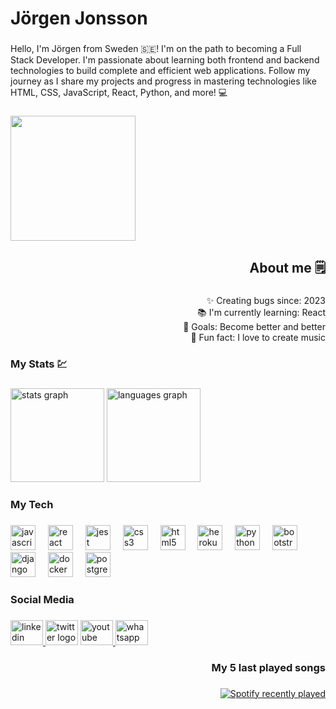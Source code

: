 <h1 align="left">Jörgen Jonsson</h1>

###

<p align="left">Hello, I'm Jörgen from Sweden 🇸🇪! I'm on the path to becoming a Full Stack Developer. I'm passionate about learning both frontend and backend technologies to build complete and efficient web applications. Follow my journey as I share my projects and progress in mastering technologies like HTML, CSS, JavaScript, React, Python, and more! 💻</p>

###

<div align="left">
  <img height="200" src="https://media.giphy.com/media/v1.Y2lkPTc5MGI3NjExODhua3pidHJ1cWU1Z282ZDFxZWk2dnM2d3NhY3h1Yjhka3NsY3FmZyZlcD12MV9pbnRlcm5hbF9naWZfYnlfaWQmY3Q9Zw/JqmupuTVZYaQX5s094/giphy.gif"  />
</div>

###

<h2 align="right">About me 🗒️</h2>

###

<p align="right">✨ Creating bugs since: 2023<br>📚 I'm currently learning: React<br>🎯 Goals: Become better and better<br>🎲 Fun fact: I love to create music</p>

###

<h3 align="left">My Stats 💹</h3>

###

<div align="left">
  <img src="https://github-readme-stats.vercel.app/api?username=JorgenDIF&hide_title=false&hide_rank=false&show_icons=true&include_all_commits=true&count_private=true&disable_animations=false&theme=dracula&locale=en&hide_border=false&order=1" height="150" alt="stats graph"  />
  <img src="https://github-readme-stats.vercel.app/api/top-langs?username=JorgenDIF&locale=en&hide_title=false&layout=compact&card_width=320&langs_count=5&theme=dracula&hide_border=false&order=2" height="150" alt="languages graph"  />
</div>

###

<h3 align="left">My Tech</h3>

###

<div align="left">
  <img src="https://cdn.jsdelivr.net/gh/devicons/devicon/icons/javascript/javascript-original.svg" height="40" alt="javascript logo"  />
  <img width="12" />
  <img src="https://cdn.jsdelivr.net/gh/devicons/devicon/icons/react/react-original.svg" height="40" alt="react logo"  />
  <img width="12" />
  <img src="https://cdn.jsdelivr.net/gh/devicons/devicon/icons/jest/jest-plain.svg" height="40" alt="jest logo"  />
  <img width="12" />
  <img src="https://cdn.jsdelivr.net/gh/devicons/devicon/icons/css3/css3-original.svg" height="40" alt="css3 logo"  />
  <img width="12" />
  <img src="https://cdn.jsdelivr.net/gh/devicons/devicon/icons/html5/html5-original.svg" height="40" alt="html5 logo"  />
  <img width="12" />
  <img src="https://cdn.jsdelivr.net/gh/devicons/devicon/icons/heroku/heroku-original.svg" height="40" alt="heroku logo"  />
  <img width="12" />
  <img src="https://cdn.jsdelivr.net/gh/devicons/devicon/icons/python/python-original.svg" height="40" alt="python logo"  />
  <img width="12" />
  <img src="https://cdn.jsdelivr.net/gh/devicons/devicon/icons/bootstrap/bootstrap-original.svg" height="40" alt="bootstrap logo"  />
  <img width="12" />
  <img src="https://cdn.jsdelivr.net/gh/devicons/devicon/icons/django/django-plain.svg" height="40" alt="django logo"  />
  <img width="12" />
  <img src="https://cdn.jsdelivr.net/gh/devicons/devicon/icons/docker/docker-original.svg" height="40" alt="docker logo"  />
  <img width="12" />
  <img src="https://cdn.jsdelivr.net/gh/devicons/devicon/icons/postgresql/postgresql-original.svg" height="40" alt="postgresql logo"  />
</div>

###

<h3 align="left">Social Media</h3>

###

<div align="left">
  <a href="https://www.linkedin.com/in/jorgenjonsson1980/" target="_blank">
    <img src="https://raw.githubusercontent.com/maurodesouza/profile-readme-generator/master/src/assets/icons/social/linkedin/default.svg" width="52" height="40" alt="linkedin logo"  />
  </a>
  <img src="https://raw.githubusercontent.com/maurodesouza/profile-readme-generator/master/src/assets/icons/social/twitter/default.svg" width="52" height="40" alt="twitter logo"  />
  <a href="https://www.youtube.com/channel/UCDlFu7hMKTN34mDekj_QGYg" target="_blank">
    <img src="https://raw.githubusercontent.com/maurodesouza/profile-readme-generator/master/src/assets/icons/social/youtube/default.svg" width="52" height="40" alt="youtube logo"  />
  </a>
  <img src="https://raw.githubusercontent.com/maurodesouza/profile-readme-generator/master/src/assets/icons/social/whatsapp/default.svg" width="52" height="40" alt="whatsapp logo"  />
</div>

###

<h3 align="right">My 5 last played songs</h3>

###

<div align="right">
  <a href="https://open.spotify.com/user/jorgendif">
    <img src="https://spotify-recently-played-readme.vercel.app/api?user=jorgendif&count=5" alt="Spotify recently played"  />
  </a>
</div>

###

